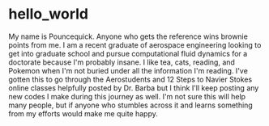 # hello_world

My name is Pouncequick. Anyone who gets the reference wins brownie points from me. I am a recent graduate of aerospace engineering looking to get into graduate school and pursue computational fluid dynamics for a doctorate because I'm probably insane. I like tea, cats, reading, and Pokemon when I'm not buried under all the information I'm reading. I've gotten this to go through the Aerostudents and 12 Steps to Navier Stokes online classes helpfully posted by Dr. Barba but I think I'll keep posting any new codes I make during this journey as well. I'm not sure this will help many people, but if anyone who stumbles across it and learns something from my efforts would make me quite happy.
